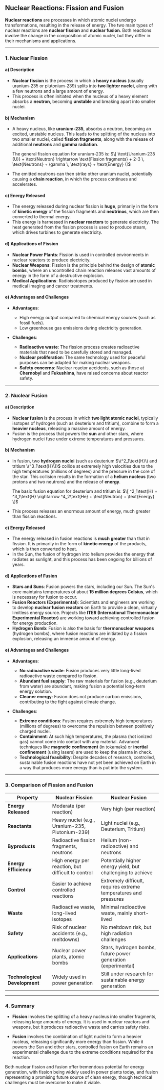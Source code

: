 ## **Nuclear Reactions: Fission and Fusion**

**Nuclear reactions** are processes in which atomic nuclei undergo transformations, resulting in the release of energy. The two main types of nuclear reactions are **nuclear fission** and **nuclear fusion**. Both reactions involve the change in the composition of atomic nuclei, but they differ in their mechanisms and applications. 

---

### **1. Nuclear Fission**

#### **a) Description**
- **Nuclear fission** is the process in which a **heavy nucleus** (usually uranium-235 or plutonium-239) splits into **two lighter nuclei**, along with a few neutrons and a large amount of energy.
- This process is often initiated when the nucleus of a heavy element absorbs a **neutron**, becoming **unstable** and breaking apart into smaller nuclei.

#### **b) Mechanism**
- A heavy nucleus, like **uranium-235**, absorbs a neutron, becoming an excited, unstable nucleus. This leads to the splitting of the nucleus into two smaller nuclei, called **fission fragments**, along with the release of additional **neutrons** and **gamma radiation**.
  
  The general fission equation for uranium-235 is:
  $\[
  \text{Uranium-235 (U)} + \text{Neutron} \rightarrow \text{Fission fragments} + 2-3 \, \text{Neutrons} + \gamma \, \text{rays} + \text{Energy}
  \]$
  
- The emitted neutrons can then strike other uranium nuclei, potentially causing a **chain reaction**, in which the process continues and accelerates.

#### **c) Energy Released**
- The energy released during nuclear fission is **huge**, primarily in the form of **kinetic energy** of the fission fragments and **neutrinos**, which are then converted to thermal energy.
- This energy is harnessed in **nuclear reactors** to generate electricity. The heat generated from the fission process is used to produce steam, which drives turbines to generate electricity.

#### **d) Applications of Fission**
- **Nuclear Power Plants**: Fission is used in controlled environments in nuclear reactors to produce electricity.
- **Nuclear Weapons**: Fission is the principle behind the design of **atomic bombs**, where an uncontrolled chain reaction releases vast amounts of energy in the form of a destructive explosion.
- **Medical Applications**: Radioisotopes produced by fission are used in medical imaging and cancer treatments.

#### **e) Advantages and Challenges**
- **Advantages**: 
  - High energy output compared to chemical energy sources (such as fossil fuels).
  - Low greenhouse gas emissions during electricity generation.
  
- **Challenges**:
  - **Radioactive waste**: The fission process creates radioactive materials that need to be carefully stored and managed.
  - **Nuclear proliferation**: The same technology used for peaceful purposes can be adapted for making nuclear weapons.
  - **Safety concerns**: Nuclear reactor accidents, such as those at **Chernobyl** and **Fukushima**, have raised concerns about reactor safety.

---

### **2. Nuclear Fusion**

#### **a) Description**
- **Nuclear fusion** is the process in which **two light atomic nuclei**, typically isotopes of hydrogen (such as deuterium and tritium), combine to form a **heavier nucleus**, releasing a massive amount of energy.
- Fusion is the process that powers the **sun** and other stars, where hydrogen nuclei fuse under extreme temperatures and pressures.

#### **b) Mechanism**
- In fusion, two **hydrogen nuclei** (such as deuterium $\(^2_1\text{H}\) and tritium \(^3_1\text{H}\))$ collide at extremely high velocities due to the high temperatures (millions of degrees) and the pressure in the core of the star. This collision results in the formation of a **helium nucleus** (two protons and two neutrons) and the release of **energy**.
  
  The basic fusion equation for deuterium and tritium is:
  $\[
  ^2_1\text{H} + ^3_1\text{H} \rightarrow ^4_2\text{He} + \text{Neutron} + \text{Energy}
  \]$
  
- This process releases an enormous amount of energy, much greater than fission reactions.

#### **c) Energy Released**
- The energy released in fusion reactions is **much greater** than that in fission. It is primarily in the form of **kinetic energy** of the products, which is then converted to heat.
- In the Sun, the fusion of hydrogen into helium provides the energy that radiates as sunlight, and this process has been ongoing for billions of years.

#### **d) Applications of Fusion**
- **Stars and Suns**: Fusion powers the stars, including our Sun. The Sun's core maintains temperatures of about **15 million degrees Celsius**, which is necessary for fusion to occur.
- **Fusion Reactors (Experimental)**: Scientists and engineers are working to develop **nuclear fusion reactors** on Earth to provide a clean, virtually limitless energy source. Projects like **ITER (International Thermonuclear Experimental Reactor)** are working toward achieving controlled fusion for energy production.
- **Hydrogen Bomb**: Fusion is also the basis for **thermonuclear weapons** (hydrogen bombs), where fusion reactions are initiated by a fission explosion, releasing an immense amount of energy.

#### **e) Advantages and Challenges**
- **Advantages**:
  - **No radioactive waste**: Fusion produces very little long-lived radioactive waste compared to fission.
  - **Abundant fuel supply**: The raw materials for fusion (e.g., deuterium from water) are abundant, making fusion a potential long-term energy solution.
  - **Cleaner energy**: Fusion does not produce carbon emissions, contributing to the fight against climate change.
  
- **Challenges**:
  - **Extreme conditions**: Fusion requires extremely high temperatures (millions of degrees) to overcome the repulsion between positively charged nuclei.
  - **Containment**: At such high temperatures, the plasma (hot ionized gas) cannot come into contact with any material. Advanced techniques like **magnetic confinement** (in tokamaks) or **inertial confinement** (using lasers) are used to keep the plasma in check.
  - **Technological feasibility**: Despite decades of research, controlled, sustainable fusion reactions have not yet been achieved on Earth in a way that produces more energy than is put into the system.

---

### **3. Comparison of Fission and Fusion**

| Property            | **Nuclear Fission**                        | **Nuclear Fusion**                      |
|---------------------|--------------------------------------------|-----------------------------------------|
| **Energy Released**  | Moderate (per reaction)                   | Very high (per reaction)                |
| **Reactants**        | Heavy nuclei (e.g., Uranium-235, Plutonium-239) | Light nuclei (e.g., Deuterium, Tritium) |
| **Byproducts**       | Radioactive fission fragments, neutrons    | Helium (non-radioactive) and neutrons   |
| **Energy Efficiency**| High energy per reaction, but difficult to control | Potentially higher energy yield, but challenging to achieve |
| **Control**          | Easier to achieve controlled reactions     | Extremely difficult, requires extreme temperatures and pressures |
| **Waste**            | Radioactive waste, long-lived isotopes     | Minimal radioactive waste, mainly short-lived |
| **Safety**           | Risk of nuclear accidents (e.g., meltdowns) | No meltdown risk, but high radiation challenges |
| **Applications**     | Nuclear power plants, atomic bombs         | Stars, hydrogen bombs, future power generation (experimental) |
| **Technological Development** | Widely used in power generation       | Still under research for sustainable energy generation |

---

### **4. Summary**

- **Fission** involves the splitting of a heavy nucleus into smaller fragments, releasing large amounts of energy. It is used in nuclear reactors and weapons, but it produces radioactive waste and carries safety risks.
  
- **Fusion** involves the combination of light nuclei to form a heavier nucleus, releasing significantly more energy than fission. While it powers the Sun and other stars, controlled fusion on Earth remains an experimental challenge due to the extreme conditions required for the reaction.

Both nuclear fission and fusion offer tremendous potential for energy generation, with fission being widely used in power plants today, and fusion representing a promising future source of clean energy, though technical challenges must be overcome to make it viable.

